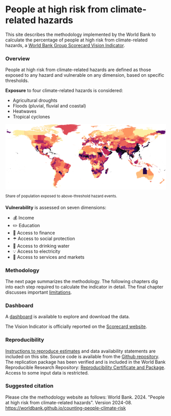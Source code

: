 # People at high risk from climate-related hazards

This site describes the methodology implemented by the World Bank to calculate the percentage of people at high risk from climate-related hazards, a [World Bank Group Scorecard Vision Indicator](https://scorecard.worldbank.org/en/scorecard/our-vision#planet). 

### Overview

People at high risk from climate-related hazards are defined as those exposed to any hazard and vulnerable on any dimension, based on specific thresholds.

**Exposure** to four climate-related hazards is considered:
* Agricultural droughts
* Floods (pluvial, fluvial and coastal)
* Heatwaves
* Tropical cyclones

<img align="center" alt="Exposure" width="800" src="https://github.com/worldbank/counting-people-climate-risk/blob/main/docs/images/RP100_exp_any_pct.png?raw=true">

<sup> Share of population exposed to above-threshold hazard events.

**Vulnerability** is assessed on seven dimensions:
* 💰 Income
* ✏️ Education
* 🏦 Access to finance
* ☂️ Access to social protection
* 🚰 Access to drinking water
* 💡 Access to electricity
* 🏥 Access to services and markets

### Methodology

The next page summarizes the methodology. The following chapters dig into each step required to calculate the indicator in detail. The final chapter discusses important [limitations](docs/limitations).

### Dashboard

A [dashboard](docs/dashboard) is available to explore and download the data. 

The Vision Indicator is officially reported on the [Scorecard website](https://scorecard.worldbank.org/).

### Reproducibility

[Instructions to reproduce estimates](docs/reproducibility) and data availability statements are included on this site. Source code is available from the [Github repository](https://github.com/worldbank/counting-people-climate-risk). The replication package has been verified and is included in the World Bank Reproducible Research Repository: [Reproducibility Certificate and Package](https://reproducibility.worldbank.org/index.php/home). Access to some input data is restricted.

### Suggested citation
Please cite the methodology website as follows: 
World Bank. 2024. "People at high risk from climate-related hazards". Version 2024-08. <https://worldbank.github.io/counting-people-climate-risk> 